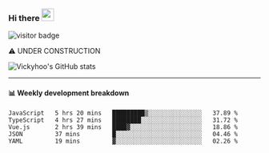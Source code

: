 ### Hi there <a href="https://www.gautamkrishnar.com/"><img src="https://media.giphy.com/media/hvRJCLFzcasrR4ia7z/giphy.gif" width="25px"></a>

![visitor badge](https://visitor-badge.glitch.me/badge?page_id=vickyhoo.vickyhoo&left_color=black&right_color=cornflowerblue)

⚠️ UNDER CONSTRUCTION

![Vickyhoo's GitHub stats](https://github-readme-stats.vercel.app/api?username=vickyhoo&theme=react&show_icons=true&count_private=true)

---

#### :bar_chart: Weekly development breakdown

<!--START_SECTION:waka-->

```text
JavaScript   5 hrs 20 mins   █████████▒░░░░░░░░░░░░░░░   37.89 %
TypeScript   4 hrs 27 mins   ████████░░░░░░░░░░░░░░░░░   31.72 %
Vue.js       2 hrs 39 mins   ████▓░░░░░░░░░░░░░░░░░░░░   18.86 %
JSON         37 mins         █░░░░░░░░░░░░░░░░░░░░░░░░   04.46 %
YAML         19 mins         ▓░░░░░░░░░░░░░░░░░░░░░░░░   02.26 %
```

<!--END_SECTION:waka-->


<!--
**vickyhoo/vickyhoo** is a ✨ _special_ ✨ repository because its `README.md` (this file) appears on your GitHub profile.

Here are some ideas to get you started:

- 🔭 I’m currently working on ...
- 🌱 I’m currently learning ...
- 👯 I’m looking to collaborate on ...
- 🤔 I’m looking for help with ...
- 💬 Ask me about ...
- 📫 How to reach me: ...
- 😄 Pronouns: ...
- ⚡ Fun fact: ...
-->

